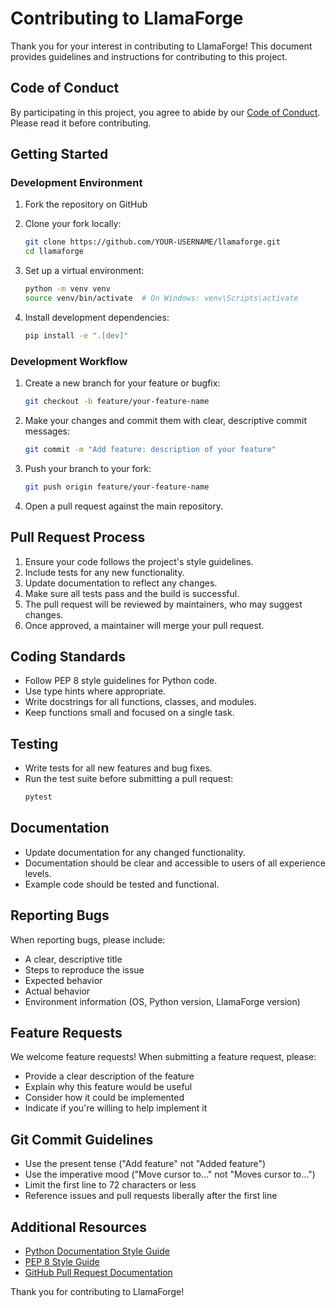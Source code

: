 # Contributing to LlamaForge

Thank you for your interest in contributing to LlamaForge! This document provides guidelines and instructions for contributing to this project.

## Code of Conduct

By participating in this project, you agree to abide by our [Code of Conduct](CODE_OF_CONDUCT.md). Please read it before contributing.

## Getting Started

### Development Environment

1. Fork the repository on GitHub
2. Clone your fork locally:
   ```bash
   git clone https://github.com/YOUR-USERNAME/llamaforge.git
   cd llamaforge
   ```

3. Set up a virtual environment:
   ```bash
   python -m venv venv
   source venv/bin/activate  # On Windows: venv\Scripts\activate
   ```

4. Install development dependencies:
   ```bash
   pip install -e ".[dev]"
   ```

### Development Workflow

1. Create a new branch for your feature or bugfix:
   ```bash
   git checkout -b feature/your-feature-name
   ```

2. Make your changes and commit them with clear, descriptive commit messages:
   ```bash
   git commit -m "Add feature: description of your feature"
   ```

3. Push your branch to your fork:
   ```bash
   git push origin feature/your-feature-name
   ```

4. Open a pull request against the main repository.

## Pull Request Process

1. Ensure your code follows the project's style guidelines.
2. Include tests for any new functionality.
3. Update documentation to reflect any changes.
4. Make sure all tests pass and the build is successful.
5. The pull request will be reviewed by maintainers, who may suggest changes.
6. Once approved, a maintainer will merge your pull request.

## Coding Standards

- Follow PEP 8 style guidelines for Python code.
- Use type hints where appropriate.
- Write docstrings for all functions, classes, and modules.
- Keep functions small and focused on a single task.

## Testing

- Write tests for all new features and bug fixes.
- Run the test suite before submitting a pull request:
  ```bash
  pytest
  ```

## Documentation

- Update documentation for any changed functionality.
- Documentation should be clear and accessible to users of all experience levels.
- Example code should be tested and functional.

## Reporting Bugs

When reporting bugs, please include:

- A clear, descriptive title
- Steps to reproduce the issue
- Expected behavior
- Actual behavior
- Environment information (OS, Python version, LlamaForge version)

## Feature Requests

We welcome feature requests! When submitting a feature request, please:

- Provide a clear description of the feature
- Explain why this feature would be useful
- Consider how it could be implemented
- Indicate if you're willing to help implement it

## Git Commit Guidelines

- Use the present tense ("Add feature" not "Added feature")
- Use the imperative mood ("Move cursor to..." not "Moves cursor to...")
- Limit the first line to 72 characters or less
- Reference issues and pull requests liberally after the first line

## Additional Resources

- [Python Documentation Style Guide](https://docs.python.org/3/documenting/index.html)
- [PEP 8 Style Guide](https://www.python.org/dev/peps/pep-0008/)
- [GitHub Pull Request Documentation](https://docs.github.com/en/github/collaborating-with-issues-and-pull-requests/about-pull-requests)

Thank you for contributing to LlamaForge! 